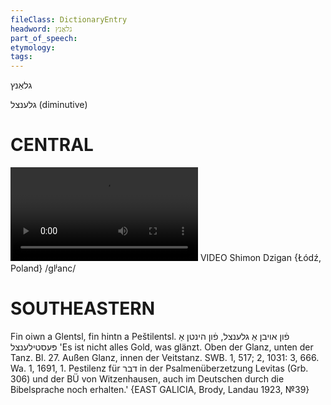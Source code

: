 ```yaml
---
fileClass: DictionaryEntry
headword: גלאַנץ
part_of_speech: 
etymology: 
tags: 
---
```

גלאַנץ

גלענצל
(diminutive)

CENTRAL
========

![](https://ia801508.us.archive.org/24/items/FilmLexicon/Dzigan-Glants.mp4)
VIDEO Shimon Dzigan {Łódź, Poland}
/glʲanc/

SOUTHEASTERN
==============

Fin oiwn a Glentsl, fin hintn a Peštilentsl. פֿון אויבן אַ גלענצל, פֿון הינטן אַ פּעסטילענצל 'Es ist nicht alles Gold, was glänzt. Oben der Glanz, unten der Tanz. Bl. 27. Außen Glanz, innen der Veitstanz. SWB. 1, 517; 2, 1031: 3, 666. Wa. 1, 1691, 1. Pestilenz für דבר in der Psalmenüberzetzung Levitas (Grb. 306) und der BÜ von Witzenhausen, auch im Deutschen durch die Bibelsprache noch erhalten.' {EAST GALICIA, Brody, Landau 1923, №39}